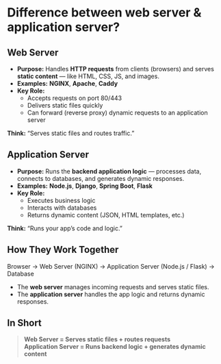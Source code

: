 # Difference between web server & application server?

## Web Server

- **Purpose:** Handles **HTTP requests** from clients (browsers) and serves **static content** — like HTML, CSS, JS, and images.  
- **Examples:** **NGINX**, **Apache**, **Caddy**  
- **Key Role:**  
  - Accepts requests on port 80/443  
  - Delivers static files quickly  
  - Can forward (reverse proxy) dynamic requests to an application server  

**Think:** “Serves static files and routes traffic.”

## Application Server

- **Purpose:** Runs the **backend application logic** — processes data, connects to databases, and generates dynamic responses.  
- **Examples:** **Node.js**, **Django**, **Spring Boot**, **Flask**  
- **Key Role:**  
  - Executes business logic  
  - Interacts with databases  
  - Returns dynamic content (JSON, HTML templates, etc.)

**Think:** “Runs your app’s code and logic.”

## How They Work Together

Browser → Web Server (NGINX) → Application Server (Node.js / Flask) → Database

- The **web server** manages incoming requests and serves static files.  
- The **application server** handles the app logic and returns dynamic responses.

## In Short

> **Web Server = Serves static files + routes requests**  
> **Application Server = Runs backend logic + generates dynamic content**

